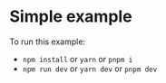 # Simple example

To run this example:

- `npm install` or `yarn` or `pnpm i`
- `npm run dev` or `yarn dev` or `pnpm dev`
